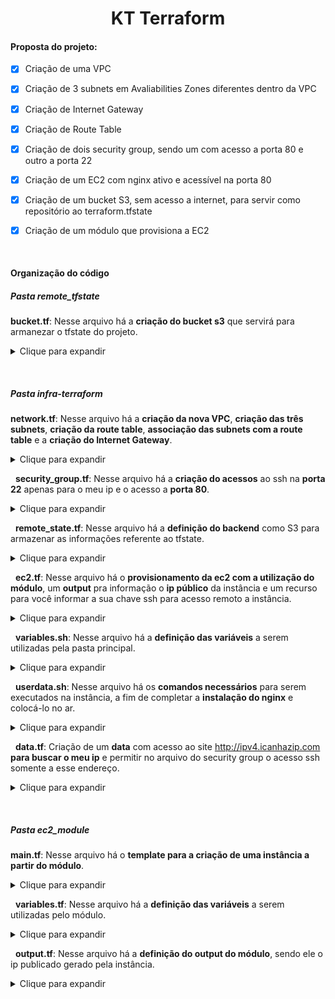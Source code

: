 <h1 align="center">
    <a> KT Terraform</a>
</h1>

#### Proposta do projeto:

- [x] Criação de uma VPC
- [x] Criação de 3 subnets em Avaliabilities Zones diferentes dentro da VPC
- [x] Criação de Internet Gateway
- [x] Criação de Route Table
- [x] Criação de dois security group, sendo um com acesso a porta 80 e outro a porta 22
- [x] Criação de um EC2 com nginx ativo e acessível na porta 80
- [x] Criação de um bucket S3, sem acesso a internet, para servir como repositório ao terraform.tfstate
- [x] Criação de um módulo que provisiona a EC2


&nbsp;
#### Organização do código

##### **Pasta remote_tfstate**
**bucket.tf**: Nesse arquivo há a **criação do bucket s3** que servirá para armanezar o tfstate do projeto.
<details><summary>Clique para expandir</summary>

```

provider "aws" {
  version = "~> 3.0"
  region  = "sa-east-1"
}

data "aws_caller_identity" "current" {}

resource "aws_s3_bucket" "remotestate" {
  bucket = "tfstate-${data.aws_caller_identity.current.account_id}"

  tags = {
    Name        = "Remote State"
    Environment = "Dev"
  }

  versioning {
    enabled = true
  }
}

resource "aws_s3_bucket_public_access_block" "block_public_acess" {
  bucket = aws_s3_bucket.remotestate.id

  block_public_acls   = true
  block_public_policy = true
}

output "remote_state_bucket" {
  value = aws_s3_bucket.remotestate.bucket
}

output "remote_state_bucket_arn" {
  value = aws_s3_bucket.remotestate.arn
}

```
</details>


&nbsp;
##### Pasta infra-terraform
**network.tf**: Nesse arquivo há a **criação da nova VPC**, **criação das três subnets**, **criação da route table**, **associação das subnets com a route table** e a **criação do Internet Gateway**.


<details><summary>Clique para expandir</summary>

```
resource "aws_vpc" "main" {
  cidr_block = "10.0.0.0/16"
  tags = {
    Name = "Nova VPC"
  }
}


resource "aws_route_table" "main_RT" {
  vpc_id = aws_vpc.main.id
  route = [
    {
      carrier_gateway_id         = ""
      cidr_block                 = "0.0.0.0/0"
      destination_prefix_list_id = ""
      egress_only_gateway_id     = ""
      gateway_id                 = aws_internet_gateway.igw.id
      instance_id                = ""
      ipv6_cidr_block            = ""
      local_gateway_id           = ""
      nat_gateway_id             = ""
      network_interface_id       = ""
      transit_gateway_id         = ""
      vpc_endpoint_id            = ""
      vpc_peering_connection_id  = ""
    }
  ]
  tags = {
    Name = "Main Route table"
  }
}

resource "aws_subnet" "subnet1" {
  vpc_id            = aws_vpc.main.id
  cidr_block        = "10.0.1.0/24"
  availability_zone = "sa-east-1a"

  tags = {
    Name = "subnet1"
  }
}

resource "aws_route_table_association" "subnet1_association" {
  subnet_id      = aws_subnet.subnet1.id
  route_table_id = aws_route_table.main_RT.id
}

resource "aws_subnet" "subnet2" {
  vpc_id            = aws_vpc.main.id
  cidr_block        = "10.0.2.0/24"
  availability_zone = "sa-east-1b"

  tags = {
    Name = "subnet 2"
  }
}

resource "aws_route_table_association" "subnet2_association" {
  subnet_id      = aws_subnet.subnet2.id
  route_table_id = aws_route_table.main_RT.id
}

resource "aws_subnet" "subnet3" {
  vpc_id            = aws_vpc.main.id
  cidr_block        = "10.0.3.0/24"
  availability_zone = "sa-east-1c"

  tags = {
    Name = "subnet 3"
  }
}

resource "aws_route_table_association" "subnet3_association" {
  subnet_id      = aws_subnet.subnet3.id
  route_table_id = aws_route_table.main_RT.id
}

resource "aws_internet_gateway" "igw" {
  vpc_id = aws_vpc.main.id
  tags = {
    Name = "Internet gateway"
  }
}
```
</p>
</details>


&nbsp;
**security_group.tf**: Nesse arquivo há a **criação do acessos** ao ssh na **porta 22** apenas para o meu ip e o acesso a **porta 80**.
<details><summary>Clique para expandir</summary>

```
resource "aws_security_group" "acesso-ssh" {
  name        = "acesso-ssh"
  description = "acesso-ssh"
  vpc_id      = aws_vpc.main.id

  ingress {
    description = "TLS from VPC"
    from_port   = 22
    to_port     = 22
    protocol    = "tcp"
    cidr_blocks = ["${chomp(data.http.myip.body)}/32"]
    #ipv6_cidr_blocks = [aws_vpc.main.ipv6_cidr_block]
  }

  egress = [
    {
      from_port        = 0
      to_port          = 0
      protocol         = "-1"
      cidr_blocks      = ["0.0.0.0/0"]
      ipv6_cidr_blocks = [],
      prefix_list_ids  = null,
      security_groups : null,
      self : null,
      description : "Libera dados da rede interna"
    }
  ]
}

resource "aws_security_group" "acesso-porta80" {
  name        = "acesso-porta80"
  description = "Acesso a porta HTTP"
  vpc_id      = aws_vpc.main.id

  ingress {
    description = "HTTP from VPC"
    from_port   = 80
    to_port     = 80
    protocol    = "tcp"
    cidr_blocks = ["0.0.0.0/0"]
    #ipv6_cidr_blocks = [aws_vpc.main.ipv6_cidr_block]
  }

  egress = [
    {
      from_port        = 0
      to_port          = 0
      protocol         = "-1"
      cidr_blocks      = ["0.0.0.0/0"]
      ipv6_cidr_blocks = [],
      prefix_list_ids  = null,
      security_groups : null,
      self : null,
      description : "Libera dados da rede interna"
    }
  ]
}
```
</p>
</details>


&nbsp;
**remote_state.tf**: Nesse arquivo há a **definição do backend** como S3 para armazenar as informações referente ao tfstate.
<details><summary>Clique para expandir</summary>

```
terraform {
  backend "s3" {
    bucket = "tfstate-979937110395"
    key    = "state/terraform.tfstate"
    region = "sa-east-1"
  }
}
```
</p>
</details>


&nbsp;
**ec2.tf**: Nesse arquivo há o **provisionamento da ec2 com a utilização do módulo**, um **output** pra informação o **ip público** da instância e um recurso para você informar a sua chave ssh para acesso remoto a instância.

<details><summary>Clique para expandir</summary>

```
provider "aws" {
  version = "~> 3.0"
  region  = "sa-east-1"
}

resource "aws_key_pair" "julio-key2" {
  key_name   = "julio-key2"
  public_key = file("C:/Users/Julio Leite/.ssh/id_rsa.pub")
}

module "instancia_ec2" {
  source                      = "./ec2_module"
  amis                         = var.amis
  instance_type               = var.instance_type
  key_name                    = aws_key_pair.julio-key2.key_name
  associate_public_ip_address = true
  vpc_security_group_ids      = ["${aws_security_group.acesso-ssh.id}", "${aws_security_group.acesso-porta80.id}"]
  subnet_id                   = aws_subnet.subnet1.id
  user_data                   = file("userdata.sh")

  tags = {
    Terraform   = "true"
    Environment = "dev"
  }
}

output "public_ip" {
  value       = module.instancia_ec2.public_ip
  description = "Mostra o IP publico da maquina criada."
  depends_on = [module.instancia_ec2]
}
```
</p>
</details>


&nbsp;
**variables.sh**: Nesse arquivo há a **definição das variáveis** a serem utilizadas pela pasta principal.

<details><summary>Clique para expandir</summary>

```
variable "instance_type" {
  type    = string
  default = "t2.micro"
}

variable "amis" {
  type = string
  default = "ami-07b5a89195c6932c8"
}

variable "key_name" {
  type    = string
  default = "julio-key2"
}
```
</p>
</details>


&nbsp;
**userdata.sh**: Nesse arquivo há os **comandos necessários** para serem executados na instância, a fim de completar a **instalação do nginx** e colocá-lo no ar.

<details><summary>Clique para expandir</summary>

```
#!/bin/bash
sudo apt update -y
sudo apt install nginx -y 
sudo systemctl enable nginx
echo "<h1>Deployed via Terraform</h1>" | sudo tee /var/www/html/index.nginx-debian.html
sudo systemctl start nginx
```
</p>
</details>


&nbsp;
**data.tf**: Criação de um **data** com acesso ao site http://ipv4.icanhazip.com **para buscar o meu ip** e permitir no arquivo do security group o acesso ssh somente a esse endereço.

<details><summary>Clique para expandir</summary>

```
data "http" "myip" {
  url = "http://ipv4.icanhazip.com" # outra opção "https://ifconfig.me"
}
```
</p>
</details>


&nbsp;
##### Pasta ec2_module
**main.tf**: Nesse arquivo há o **template para a criação de uma instância a partir do módulo**.

<details><summary>Clique para expandir</summary>

```
resource "aws_instance" "this" {
    ami  = var.amis
    instance_type = var.instance_type
    key_name = var.key_name
    associate_public_ip_address = var.associate_public_ip_address
    vpc_security_group_ids = var.vpc_security_group_ids
    subnet_id = var.subnet_id
    user_data = var.user_data
}
```
</p>
</details>


&nbsp;
**variables.tf**: Nesse arquivo há a **definição das variáveis** a serem utilizadas pelo módulo.

<details><summary>Clique para expandir</summary>

```

variable "instance_type" {
  type    = string
  default = "t2.micro"
}

variable "amis" {
  type = string
}

variable "key_name" {
  type    = string
}

variable "associate_public_ip_address"  {
    type  = bool
    default = true
}

variable "vpc_security_group_ids" {
    type  = list 
    default = [""]
}

variable "subnet_id" {
    type  = string
    default = null
}

variable "user_data" {
    type  = string
    default = ""
}

variable "tags" {
    type  = map(string)
    default = {
        Terraform = ""
        Environment = ""
    }
}
```
</p>
</details>


&nbsp;
**output.tf**: Nesse arquivo há a **definição do output do módulo**, sendo ele o ip publicado gerado pela instância.

<details><summary>Clique para expandir</summary>

```
output "public_ip" {
  value       = "${aws_instance.this.public_ip}"
  description = "Mostra o IP privados da maquina criada."
}
```
</p>
</details>

